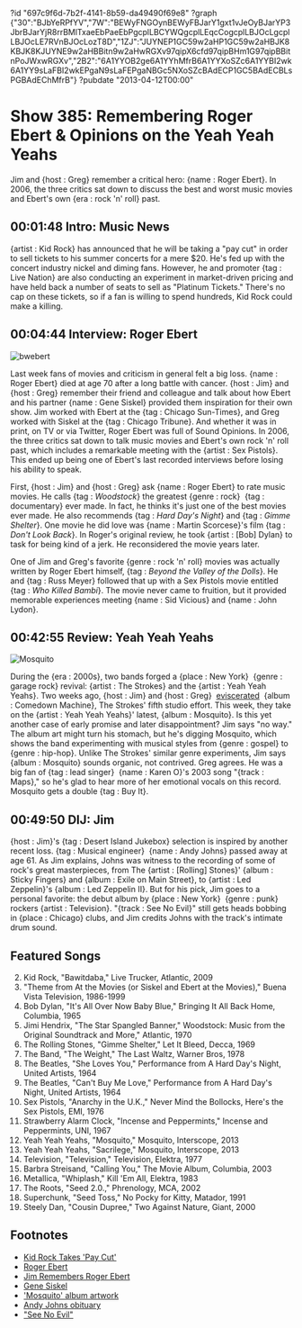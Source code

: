 ?id "697c9f6d-7b2f-4141-8b59-da49490f69e8"
?graph {"30":"BJbYeRPfYV","7W":"BEWyFNGOynBEWyFBJarY1gxt1vJeOyBJarYP3JbrBJarYjR8rrBMlTxaeEbPaeEbPgcplLBCYWQgcplLEqcCogcplLBJOcLgcplLBJOcLE7RVnBJOcLozT8D","1ZJ":"JUYNEP1GC59w2aHP1GC59w2aHBJK8KBJK8KJUYNE9w2aHBBitn9w2aHwRGXv97qipX6cfd97qipBHm1G97qipBBitnPoJWxwRGXv","2B2":"6A1YYOB2ge6A1YYhMfrB6A1YYXoSZc6A1YYBI2wk6A1YY9sLaFBI2wkEPgaN9sLaFEPgaNBGc5NXoSZcBAdECP1GC5BAdECBLsPGBAdEChMfrB"}
?pubdate "2013-04-12T00:00"
# Show 385: Remembering Roger Ebert & Opinions on the Yeah Yeah Yeahs

Jim and {host : Greg} remember a critical hero: {name : Roger Ebert}. In 2006, the three critics sat down to discuss the best and worst music movies and Ebert's own {era : rock 'n' roll} past.





## 00:01:48 Intro: Music News

{artist : Kid Rock} has announced that he will be taking a "pay cut" in order to sell tickets to his summer concerts for a mere $20. He's fed up with the concert industry nickel and diming fans. However, he and promoter {tag : Live Nation} are also conducting an experiment in market-driven pricing and have held back a number of seats to sell as "Platinum Tickets." There's no cap on these tickets, so if a fan is willing to spend hundreds, Kid Rock could make a killing.



## 00:04:44 Interview: Roger Ebert

![bwebert](https://static.soundopinions.org/assets/385/7W0.jpg)

Last week fans of movies and criticism in general felt a big loss. {name : Roger Ebert} died at age 70 after a long battle with cancer. {host : Jim} and {host : Greg} remember their friend and colleague and talk about how Ebert and his partner {name : Gene Siskel} provided them inspiration for their own show. Jim worked with Ebert at the {tag : Chicago Sun-Times}, and Greg worked with Siskel at the {tag : Chicago Tribune}. And whether it was in print, on TV or via Twitter, Roger Ebert was full of Sound Opinions. In 2006, the three critics sat down to talk music movies and Ebert's own rock 'n' roll past, which includes a remarkable meeting with the {artist : Sex Pistols}. This ended up being one of Ebert's last recorded interviews before losing his ability to speak.

First, {host : Jim} and {host : Greg} ask {name : Roger Ebert} to rate music movies. He calls {tag : *Woodstock*} the greatest {genre : rock}  {tag : documentary} ever made. In fact, he thinks it's just one of the best movies ever made. He also recommends {tag : *Hard Day's Night*} and {tag : *Gimme Shelter*}. One movie he did love was {name : Martin Scorcese}'s film {tag : *Don't Look Back*}. In Roger's original review, he took {artist : [Bob] Dylan} to task for being kind of a jerk. He reconsidered the movie years later.

One of Jim and Greg's favorite {genre : rock 'n' roll} movies was actually written by Roger Ebert himself, {tag : *Beyond the Valley of the Dolls*}. He and {tag : Russ Meyer} followed that up with a Sex Pistols movie entitled {tag : *Who Killed Bambi*}. The movie never came to fruition, but it provided memorable experiences meeting {name : Sid Vicious} and {name : John Lydon}.



## 00:42:55 Review: Yeah Yeah Yeahs

![Mosquito](https://static.soundopinions.org/assets/385/1ZJ0.jpg)

During the {era : 2000s}, two bands forged a {place : New York}  {genre : garage rock} revival: {artist : The Strokes} and the {artist : Yeah Yeah Yeahs}. Two weeks ago, {host : Jim} and {host : Greg}  [eviscerated](show/383/review/thestrokes)  {album : Comedown Machine}, The Strokes' fifth studio effort. This week, they take on the {artist : Yeah Yeah Yeahs}' latest, {album : Mosquito}. Is this yet another case of early promise and later disappointment? Jim says "no way." The album art might turn his stomach, but he's digging Mosquito, which shows the band experimenting with musical styles from {genre : gospel} to {genre : hip-hop}. Unlike The Strokes' similar genre experiments, Jim says {album : Mosquito} sounds organic, not contrived. Greg agrees. He was a big fan of {tag : lead singer}  {name : Karen O}'s 2003 song "{track : Maps}," so he's glad to hear more of her emotional vocals on this record. Mosquito gets a double {tag : Buy It}.



## 00:49:50 DIJ: Jim

{host : Jim}'s {tag : Desert Island Jukebox} selection is inspired by another recent loss. {tag : Musical engineer}  {name : Andy Johns} passed away at age 61. As Jim explains, Johns was witness to the recording of some of rock's great masterpieces, from The {artist : [Rolling] Stones}' {album : Sticky Fingers} and {album : Exile on Main Street}, to {artist : Led Zeppelin}'s {album : Led Zeppelin II}. But for his pick, Jim goes to a personal favorite: the debut album by {place : New York}  {genre : punk} rockers {artist : Television}. "{track : See No Evil}" still gets heads bobbing in {place : Chicago} clubs, and Jim credits Johns with the track's intimate drum sound.



## Featured Songs

2. Kid Rock, "Bawitdaba," Live Trucker, Atlantic, 2009
3. "Theme from At the Movies (or Siskel and Ebert at the Movies)," Buena Vista Television, 1986-1999
4. Bob Dylan, "It's All Over Now Baby Blue," Bringing It All Back Home, Columbia, 1965
5. Jimi Hendrix, "The Star Spangled Banner," Woodstock: Music from the Original Soundtrack and More," Atlantic, 1970
6. The Rolling Stones, "Gimme Shelter," Let It Bleed, Decca, 1969
7. The Band, "The Weight," The Last Waltz, Warner Bros, 1978
8. The Beatles, "She Loves You," Performance from A Hard Day's Night, United Artists, 1964
9. The Beatles, "Can't Buy Me Love," Performance from A Hard Day's Night, United Artists, 1964
10. Sex Pistols, "Anarchy in the U.K.," Never Mind the Bollocks, Here's the Sex Pistols, EMI, 1976
11. Strawberry Alarm Clock, "Incense and Peppermints," Incense and Peppermints, UNI, 1967
12. Yeah Yeah Yeahs, "Mosquito," Mosquito, Interscope, 2013
13. Yeah Yeah Yeahs, "Sacrilege," Mosquito, Interscope, 2013
14. Television, "Television," Television, Elektra, 1977
15. Barbra Streisand, "Calling You," The Movie Album, Columbia, 2003
16. Metallica, "Whiplash," Kill 'Em All, Elektra, 1983
17. The Roots, "Seed 2.0.," Phrenology, MCA, 2002
18. Superchunk, "Seed Toss," No Pocky for Kitty, Matador, 1991
19. Steely Dan, "Cousin Dupree," Two Against Nature, Giant, 2000



## Footnotes

- [Kid Rock Takes 'Pay Cut'](http://www.billboard.com/articles/news/1556609/kid-rock-takes-pay-cut-with-20-tickets-on-summer-tour)
- [Roger Ebert](http://www.rogerebert.com/)
- [Jim Remembers Roger Ebert](http://www.wbez.org/blogs/jim-derogatis/2013-04/roger-ebert-intellectual-hero-critical-inspiration-colleague-and-friend)
- [Gene Siskel](http://www.cmgww.com/stars/siskel/)
- ['Mosquito' album artwork](http://www.theguardian.com/music/2013/jan/15/yeah-yeah-yeahs-mosquito-artwork)
- [Andy Johns obituary](http://www.theguardian.com/music/2013/apr/09/andy-johns-producer-dies)
- ["See No Evil"](https://www.youtube.com/watch?v=a7L0IYPXKj8)